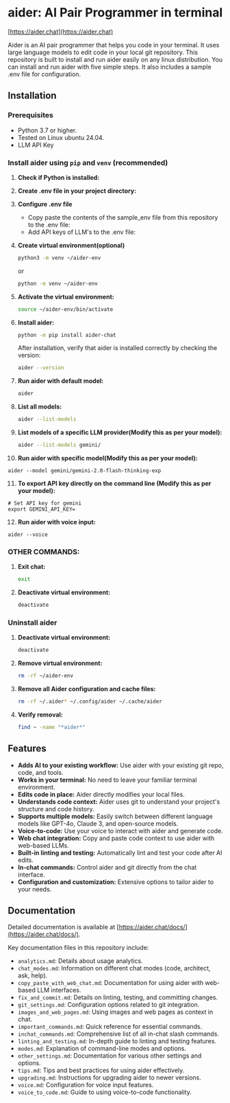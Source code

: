 # aider: AI Pair Programmer in terminal

[https://aider.chat](https://aider.chat)

Aider is an AI pair programmer that helps you code in your terminal. It uses large language models to edit code in your local git repository. This repository is built to install and run aider easily on any linux distribution. You can install and run aider with five simple steps. It also includes a sample .env file for configuration.

## Installation

### Prerequisites

*   Python 3.7 or higher.
*   Tested on Linux ubuntu 24.04.
*   LLM API Key

### Install aider using `pip` and `venv` (recommended)

1.  **Check if Python is installed:**
 
2.  **Create .env file in your project directory:**

3.  **Configure .env file**
    - Copy paste the contents of the sample_env file from this repository to the .env file:
    - Add API keys of LLM's to the .env file:
    
4.  **Create virtual environment(optional)**
    ```bash
    python3 -m venv ~/aider-env
    ```
    or
    ```bash
    python -m venv ~/aider-env

    ```
5.  **Activate the virtual environment:**
    ```bash
    source ~/aider-env/bin/activate
    ```

6.  **Install aider:**
    ```bash
    python -m pip install aider-chat
    ```
    After installation, verify that aider is installed correctly by checking the version:
    ```bash
    aider --version
    ```
7.  **Run aider with default model:**
    ```bash
    aider
    ```
8.  **List all models:**
    ```bash
    aider --list-models
    ```
9.  **List models of a specific LLM provider(Modify this as per your model):**

    ```bash
    aider --list-models gemini/
    ```
10.  **Run aider with specific model(Modify this as per your model):**

    aider --model gemini/gemini-2.0-flash-thinking-exp


11.  **To export API key directly on the command line (Modify this as per your model):**


    # Set API key for gemini
    export GEMINI_API_KEY=


12.  **Run aider with voice input:**

    aider --voice


### OTHER COMMANDS:
1.  **Exit chat:**
    ```bash
    exit 
    ```
2.  **Deactivate virtual environment:**
    ```bash
    deactivate
    ```
### Uninstall aider

1.  **Deactivate virtual environment:**
    ```bash
    deactivate
    ```
2.  **Remove virtual environment:**
    ```bash
    rm -rf ~/aider-env
    ```
3.  **Remove all Aider configuration and cache files:**
    ```bash
    rm -rf ~/.aider* ~/.config/aider ~/.cache/aider
    ```
4.  **Verify removal:**
    ```bash
    find ~ -name "*aider*"
    ```

## Features

*   **Adds AI to your existing workflow:**  Use aider with your existing git repo, code, and tools.
*   **Works in your terminal:** No need to leave your familiar terminal environment.
*   **Edits code in place:** Aider directly modifies your local files.
*   **Understands code context:** Aider uses git to understand your project's structure and code history.
*   **Supports multiple models:**  Easily switch between different language models like GPT-4o, Claude 3, and open-source models.
*   **Voice-to-code:**  Use your voice to interact with aider and generate code.
*   **Web chat integration:**  Copy and paste code context to use aider with web-based LLMs.
*   **Built-in linting and testing:** Automatically lint and test your code after AI edits.
*   **In-chat commands:**  Control aider and git directly from the chat interface.
*   **Configuration and customization:**  Extensive options to tailor aider to your needs.

## Documentation

Detailed documentation is available at [https://aider.chat/docs/](https://aider.chat/docs/).

Key documentation files in this repository include:

*   `analytics.md`:  Details about usage analytics.
*   `chat_modes.md`:  Information on different chat modes (code, architect, ask, help).
*   `copy_paste_with_web_chat.md`:  Documentation for using aider with web-based LLM interfaces.
*   `fix_and_commit.md`:  Details on linting, testing, and committing changes.
*   `git_settings.md`:  Configuration options related to git integration.
*   `images_and_web_pages.md`:  Using images and web pages as context in chat.
*   `important_commands.md`:  Quick reference for essential commands.
*   `inchat_commands.md`:  Comprehensive list of all in-chat slash commands.
*   `linting_and_testing.md`:  In-depth guide to linting and testing features.
*   `modes.md`:  Explanation of command-line modes and options.
*   `other_settings.md`:  Documentation for various other settings and options.
*   `tips.md`:  Tips and best practices for using aider effectively.
*   `upgrading.md`:  Instructions for upgrading aider to newer versions.
*   `voice.md`:  Configuration for voice input features.
*   `voice_to_code.md`:  Guide to using voice-to-code functionality.


